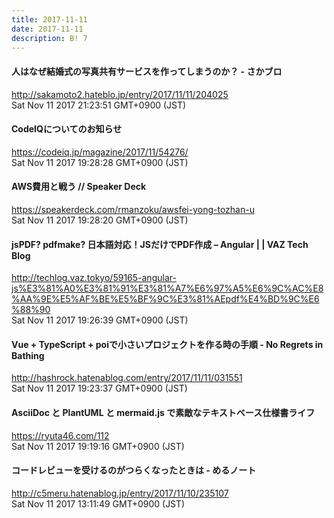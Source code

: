 ```yaml
---
title: 2017-11-11
date: 2017-11-11
description: B! 7
---
```


#### 人はなぜ結婚式の写真共有サービスを作ってしまうのか？ - さかブロ
http://sakamoto2.hateblo.jp/entry/2017/11/11/204025<br>
Sat Nov 11 2017 21:23:51 GMT+0900 (JST)<br>


#### CodeIQについてのお知らせ
https://codeiq.jp/magazine/2017/11/54276/<br>
Sat Nov 11 2017 19:28:28 GMT+0900 (JST)<br>


#### AWS費用と戦う // Speaker Deck
https://speakerdeck.com/rmanzoku/awsfei-yong-tozhan-u<br>
Sat Nov 11 2017 19:28:20 GMT+0900 (JST)<br>


#### jsPDF? pdfmake? 日本語対応！JSだけでPDF作成 – Angular | | VAZ Tech Blog
http://techlog.vaz.tokyo/59165-angular-js%E3%81%A0%E3%81%91%E3%81%A7%E6%97%A5%E6%9C%AC%E8%AA%9E%E5%AF%BE%E5%BF%9C%E3%81%AEpdf%E4%BD%9C%E6%88%90<br>
Sat Nov 11 2017 19:26:39 GMT+0900 (JST)<br>


#### Vue + TypeScript + poiで小さいプロジェクトを作る時の手順 - No Regrets in Bathing
http://hashrock.hatenablog.com/entry/2017/11/11/031551<br>
Sat Nov 11 2017 19:23:37 GMT+0900 (JST)<br>


#### AsciiDoc と PlantUML と mermaid.js で素敵なテキストベース仕様書ライフ
https://ryuta46.com/112<br>
Sat Nov 11 2017 19:19:16 GMT+0900 (JST)<br>


#### コードレビューを受けるのがつらくなったときは - めるノート
http://c5meru.hatenablog.jp/entry/2017/11/10/235107<br>
Sat Nov 11 2017 13:11:49 GMT+0900 (JST)<br>


